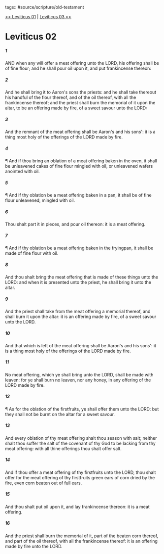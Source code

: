 tags:: #source/scripture/old-testament

[<< Leviticus 01](/Old_Testament/03_Leviticus/Leviticus_01.md) | [Leviticus 03 >>](/Old_Testament/03_Leviticus/Leviticus_03.md)

# Leviticus 02

##### 1

AND when any will offer a meat offering unto the LORD, his offering shall be of fine flour; and he shall pour oil upon it, and put frankincense thereon:

##### 2

And he shall bring it to Aaron's sons the priests: and he shall take thereout his handful of the flour thereof, and of the oil thereof, with all the frankincense thereof; and the priest shall burn the memorial of it upon the altar, to be an offering made by fire, of a sweet savour unto the LORD:

##### 3

And the remnant of the meat offering shall be Aaron's and his sons': it is a thing most holy of the offerings of the LORD made by fire.

##### 4

¶ And if thou bring an oblation of a meat offering baken in the oven, it shall be unleavened cakes of fine flour mingled with oil, or unleavened wafers anointed with oil.

##### 5

¶ And if thy oblation be a meat offering baken in a pan, it shall be of fine flour unleavened, mingled with oil.

##### 6

Thou shalt part it in pieces, and pour oil thereon: it is a meat offering.

##### 7

¶ And if thy oblation be a meat offering baken in the fryingpan, it shall be made of fine flour with oil.

##### 8

And thou shalt bring the meat offering that is made of these things unto the LORD: and when it is presented unto the priest, he shall bring it unto the altar.

##### 9

And the priest shall take from the meat offering a memorial thereof, and shall burn it upon the altar: it is an offering made by fire, of a sweet savour unto the LORD.

##### 10

And that which is left of the meat offering shall be Aaron's and his sons': it is a thing most holy of the offerings of the LORD made by fire.

##### 11

No meat offering, which ye shall bring unto the LORD, shall be made with leaven: for ye shall burn no leaven, nor any honey, in any offering of the LORD made by fire.

##### 12

¶ As for the oblation of the firstfruits, ye shall offer them unto the LORD: but they shall not be burnt on the altar for a sweet savour.

##### 13

And every oblation of thy meat offering shalt thou season with salt; neither shalt thou suffer the salt of the covenant of thy God to be lacking from thy meat offering: with all thine offerings thou shalt offer salt.

##### 14

And if thou offer a meat offering of thy firstfruits unto the LORD, thou shalt offer for the meat offering of thy firstfruits green ears of corn dried by the fire, even corn beaten out of full ears.

##### 15

And thou shalt put oil upon it, and lay frankincense thereon: it is a meat offering.

##### 16

And the priest shall burn the memorial of it, part of the beaten corn thereof, and part of the oil thereof, with all the frankincense thereof: it is an offering made by fire unto the LORD.
